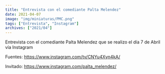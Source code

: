 ```yaml
---
title: "Entrevista con el comediante Palta Melendez"
date: 2021-04-07
image: "img/miniaturas/PMC.png"
tags: ["Entrevista", "Instagram"]
archives: ["2021/04"]
---
```


Entrevista con el comediante Palta Melendez que se realizo el día 7 de Abril vía Instagram

Fuentes: https://www.instagram.com/tv/CNYu4Xyn4kA/
 
Invitado: https://www.instagram.com/palta_melendez/